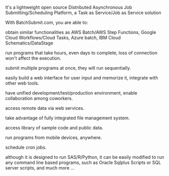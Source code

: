 It's a lightweight open source Distributed Asynchronous Job Submitting/Scheduling Platform, a Task as Service/Job as Service solution<p>

With BatchSubmit.com, you are able to:<p>

obtain similar functionalities as AWS Batch/AWS Step Functions, Google Cloud Workflows/Cloud Tasks, Azure batch, IBM Cloud Schematics/DataStage<p>
run programs that take hours, even days to complete, loss of connection won't affect the execution.<p>
submit multiple programs at once, they will run sequentially.<p>
easily build a web interface for user input and memorize it, integrate with other web tools.<p>
have unified development/test/production environment, enable collaboration among coworkers.<p>
access remote data via web services.<p>
take advantage of fully integrated file management system.<p>
access library of sample code and public data.<p>
run programs from mobile devices, anywhere.<p>
schedule cron jobs.<p>
although it is designed to run SAS/R/Python, it can be easily modified to run any command line based programs, such as Oracle Sqlplus Scripts or SQL server scripts, and much more ...<p>
